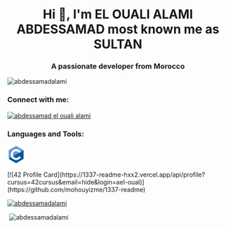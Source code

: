 <h1 align="center">Hi 👋, I'm EL OUALI ALAMI ABDESSAMAD most known me as SULTAN</h1>
<h3 align="center">A passionate developer from Morocco</h3>

<p align="left"> <img src="https://komarev.com/ghpvc/?username=abdessamadalami&label=Profile%20views&color=0e75b6&style=flat" alt="abdessamadalami" /> </p>

<h3 align="left">Connect with me:</h3>
<p align="left">
<a href="https://linkedin.com/in/abdessamad el ouali alami" target="blank"><img align="center" src="https://raw.githubusercontent.com/rahuldkjain/github-profile-readme-generator/master/src/images/icons/Social/linked-in-alt.svg" alt="abdessamad el ouali alami" height="30" width="40" /></a>
</p>
<h3 align="left">Languages and Tools:</h3>
<p align="left"> <a href="https://www.cprogramming.com/" target="_blank" rel="noreferrer"> <img src="https://raw.githubusercontent.com/devicons/devicon/master/icons/c/c-original.svg" alt="c" width="40" height="40"/> </a> </p>
[![42 Profile Card](https://1337-readme-hxx2.vercel.app/api/profile?cursus=42cursus&email=hide&login=ael-oual)](https://github.com/mohouyizme/1337-readme)


<p align="left"> <a href="https://github.com/ryo-ma/github-profile-trophy"><img src="https://github-profile-trophy.vercel.app/?username=abdessamadalami" alt="abdessamadalami" /></a> </p>
<p>&nbsp;<img align="center" src="https://github-readme-stats.vercel.app/api?username=abdessamadalami&show_icons=true&locale=en" alt="abdessamadalami" /></p>


